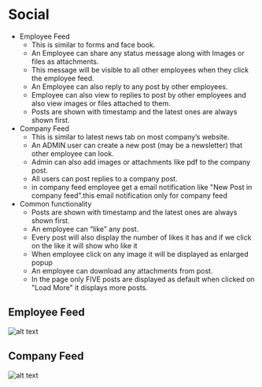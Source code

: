 Social
==========
- Employee Feed
    - This is similar to forms and face book.
    - An Employee can share any status message along with Images or files as attachments. 
    - This message will be visible to all other employees when they click the employee feed. 
    - An Employee can also reply to any post by other employees.
    - Employee can also view to replies to post by other employees and also view images or files attached to them.
    - Posts are shown with timestamp and the latest ones are always shown first.
- Company Feed
    - This is similar to latest news tab on most company’s website.
    - An ADMIN user can create a new post (may be a newsletter) that other employee can look.
    - Admin can also add images or attachments like pdf to the company post.
    - All users can post replies to a company post.
    - in company feed employee get a email notification like "New Post in company feed".this email notification only for company feed
- Common functionality
    - Posts are shown with timestamp and the latest ones are always shown first.
    - An employee can “like” any post.
    - Every post will also display the number of likes it has and if we click on the like it will show who like it
    - When employee click on any image it will be displayed as enlarged popup
    - An employee can download any attachments from post.
    - In the page only FIVE posts are displayed as default when clicked on "Load More" it displays more posts.

Employee Feed
----
![alt text](../images/social-profile.png "Employee Feed")

Company Feed
----
![alt text](../images/social2-profile.png "Company Feed")